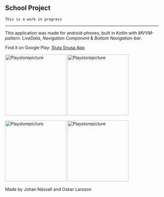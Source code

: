 ## School Project
`This is a work in progress`
***

This application was made for android-phones, built in *Kotlin* with *MVVM-pattern*. *LiveData*, *Navigation Component* & *Bottom Navigation-bar*.  

Find it on Google Play: [Sluta Snusa App](https://play.google.com/store/apps/details?id=com.antisnusbolaget.slutasnusa2&gl=SE "Google Play")

<img src="https://user-images.githubusercontent.com/89924287/192560569-3d70efbd-bd74-49ce-b89e-b75526fd0d8c.png" alt="Playstorepicture" width="200"/> <img src="https://user-images.githubusercontent.com/89924287/192560575-e73b7a2e-c34e-4ecb-b197-3da412ac553b.png" alt="Playstorepicture" width="200"/> 

<img src="https://user-images.githubusercontent.com/89924287/192560577-d899bf38-6d5a-4619-a16c-e79fba3a36a2.png" alt="Playstorepicture" width="200"/> <img src="https://user-images.githubusercontent.com/89924287/192560579-9a24274b-7acf-45e5-ab48-3706edc894fb.png" alt="Playstorepicture" width="200"/>

Made by Johan Näsvall and Oskar Larsson

